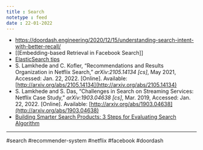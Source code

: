 ```yaml
---
title : Search
notetype : feed
date : 22-01-2022
---
```




- https://doordash.engineering/2020/12/15/understanding-search-intent-with-better-recall/
- [[Embedding-based Retrieval in Facebook Search]]
- [ElasticSearch tips](https://towardsdatascience.com/big-fast-nlp-with-elasticsearch-72ffd7ef8f2e)
- S. Lamkhede and C. Kofler, “Recommendations and Results Organization in Netflix Search,” _arXiv:2105.14134 [cs]_, May 2021, Accessed: Jan. 22, 2022. [Online]. Available: [http://arxiv.org/abs/2105.14134](http://arxiv.org/abs/2105.14134)
- S. Lamkhede and S. Das, “Challenges in Search on Streaming Services: Netflix Case Study,” _arXiv:1903.04638 [cs]_, Mar. 2019, Accessed: Jan. 22, 2022. [Online]. Available: [http://arxiv.org/abs/1903.04638](http://arxiv.org/abs/1903.04638)
- [Building Smarter Search Products: 3 Steps for Evaluating Search Algorithm](https://shopify.engineering/evaluating-search-algorithms)

---

#search #recommender-system #netflix #facebook #doordash